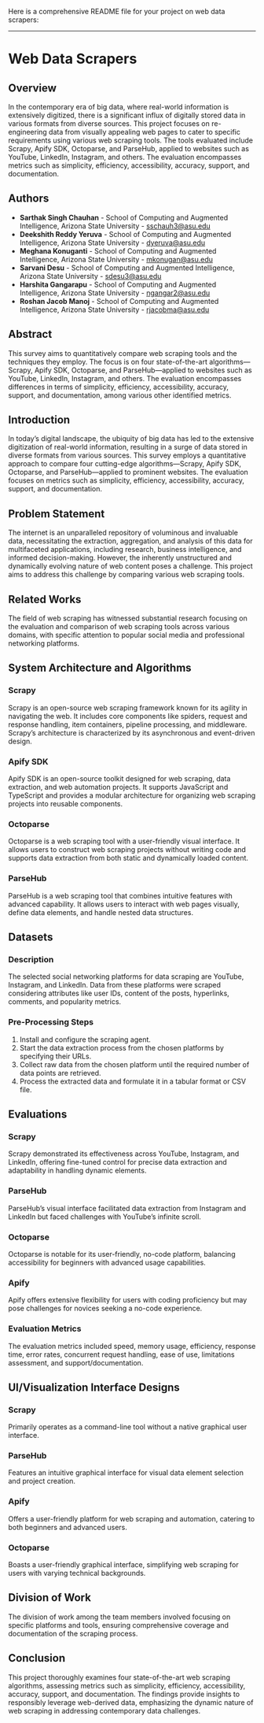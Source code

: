 Here is a comprehensive README file for your project on web data scrapers:

---

# Web Data Scrapers

## Overview
In the contemporary era of big data, where real-world information is extensively digitized, there is a significant influx of digitally stored data in various formats from diverse sources. This project focuses on re-engineering data from visually appealing web pages to cater to specific requirements using various web scraping tools. The tools evaluated include Scrapy, Apify SDK, Octoparse, and ParseHub, applied to websites such as YouTube, LinkedIn, Instagram, and others. The evaluation encompasses metrics such as simplicity, efficiency, accessibility, accuracy, support, and documentation.

## Authors
- **Sarthak Singh Chauhan** - School of Computing and Augmented Intelligence, Arizona State University - [sschauh3@asu.edu](mailto:sschauh3@asu.edu)
- **Deekshith Reddy Yeruva** - School of Computing and Augmented Intelligence, Arizona State University - [dyeruva@asu.edu](mailto:dyeruva@asu.edu)
- **Meghana Konuganti** - School of Computing and Augmented Intelligence, Arizona State University - [mkonugan@asu.edu](mailto:mkonugan@asu.edu)
- **Sarvani Desu** - School of Computing and Augmented Intelligence, Arizona State University - [sdesu3@asu.edu](mailto:sdesu3@asu.edu)
- **Harshita Gangarapu** - School of Computing and Augmented Intelligence, Arizona State University - [ngangar2@asu.edu](mailto:ngangar2@asu.edu)
- **Roshan Jacob Manoj** - School of Computing and Augmented Intelligence, Arizona State University - [rjacobma@asu.edu](mailto:rjacobma@asu.edu)

## Abstract
This survey aims to quantitatively compare web scraping tools and the techniques they employ. The focus is on four state-of-the-art algorithms—Scrapy, Apify SDK, Octoparse, and ParseHub—applied to websites such as YouTube, LinkedIn, Instagram, and others. The evaluation encompasses differences in terms of simplicity, efficiency, accessibility, accuracy, support, and documentation, among various other identified metrics.

## Introduction
In today’s digital landscape, the ubiquity of big data has led to the extensive digitization of real-world information, resulting in a surge of data stored in diverse formats from various sources. This survey employs a quantitative approach to compare four cutting-edge algorithms—Scrapy, Apify SDK, Octoparse, and ParseHub—applied to prominent websites. The evaluation focuses on metrics such as simplicity, efficiency, accessibility, accuracy, support, and documentation.

## Problem Statement
The internet is an unparalleled repository of voluminous and invaluable data, necessitating the extraction, aggregation, and analysis of this data for multifaceted applications, including research, business intelligence, and informed decision-making. However, the inherently unstructured and dynamically evolving nature of web content poses a challenge. This project aims to address this challenge by comparing various web scraping tools.

## Related Works
The field of web scraping has witnessed substantial research focusing on the evaluation and comparison of web scraping tools across various domains, with specific attention to popular social media and professional networking platforms.

## System Architecture and Algorithms
### Scrapy
Scrapy is an open-source web scraping framework known for its agility in navigating the web. It includes core components like spiders, request and response handling, item containers, pipeline processing, and middleware. Scrapy’s architecture is characterized by its asynchronous and event-driven design.

### Apify SDK
Apify SDK is an open-source toolkit designed for web scraping, data extraction, and web automation projects. It supports JavaScript and TypeScript and provides a modular architecture for organizing web scraping projects into reusable components.

### Octoparse
Octoparse is a web scraping tool with a user-friendly visual interface. It allows users to construct web scraping projects without writing code and supports data extraction from both static and dynamically loaded content.

### ParseHub
ParseHub is a web scraping tool that combines intuitive features with advanced capability. It allows users to interact with web pages visually, define data elements, and handle nested data structures.

## Datasets
### Description
The selected social networking platforms for data scraping are YouTube, Instagram, and LinkedIn. Data from these platforms were scraped considering attributes like user IDs, content of the posts, hyperlinks, comments, and popularity metrics.

### Pre-Processing Steps
1. Install and configure the scraping agent.
2. Start the data extraction process from the chosen platforms by specifying their URLs.
3. Collect raw data from the chosen platform until the required number of data points are retrieved.
4. Process the extracted data and formulate it in a tabular format or CSV file.

## Evaluations
### Scrapy
Scrapy demonstrated its effectiveness across YouTube, Instagram, and LinkedIn, offering fine-tuned control for precise data extraction and adaptability in handling dynamic elements.

### ParseHub
ParseHub’s visual interface facilitated data extraction from Instagram and LinkedIn but faced challenges with YouTube’s infinite scroll.

### Octoparse
Octoparse is notable for its user-friendly, no-code platform, balancing accessibility for beginners with advanced usage capabilities.

### Apify
Apify offers extensive flexibility for users with coding proficiency but may pose challenges for novices seeking a no-code experience.

### Evaluation Metrics
The evaluation metrics included speed, memory usage, efficiency, response time, error rates, concurrent request handling, ease of use, limitations assessment, and support/documentation.

## UI/Visualization Interface Designs
### Scrapy
Primarily operates as a command-line tool without a native graphical user interface.

### ParseHub
Features an intuitive graphical interface for visual data element selection and project creation.

### Apify
Offers a user-friendly platform for web scraping and automation, catering to both beginners and advanced users.

### Octoparse
Boasts a user-friendly graphical interface, simplifying web scraping for users with varying technical backgrounds.

## Division of Work
The division of work among the team members involved focusing on specific platforms and tools, ensuring comprehensive coverage and documentation of the scraping process.

## Conclusion
This project thoroughly examines four state-of-the-art web scraping algorithms, assessing metrics such as simplicity, efficiency, accessibility, accuracy, support, and documentation. The findings provide insights to responsibly leverage web-derived data, emphasizing the dynamic nature of web scraping in addressing contemporary data challenges.
